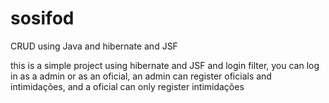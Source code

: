 # sosifod
CRUD using Java and hibernate and JSF

this is a simple project using hibernate and JSF and login filter, you can log in as a admin or as an oficial, an admin can register oficials and intimidações, and a oficial can only register intimidações
